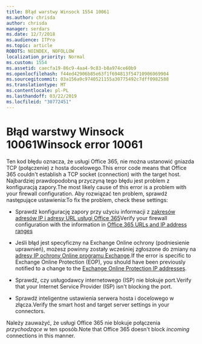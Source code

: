 ```yaml
---
title: Błąd warstwy Winsock 1554 10061
ms.author: chrisda
author: chrisda
manager: serdars
ms.date: 12/7/2018
ms.audience: ITPro
ms.topic: article
ROBOTS: NOINDEX, NOFOLLOW
localization_priority: Normal
ms.custom: 1554
ms.assetid: caecfa19-86c9-4aa4-9c83-b8a974ce60b9
ms.openlocfilehash: f44ed42906b85e63f1f694813f54710906969904
ms.sourcegitcommit: 03a156a9c9740521155a30775492c7dff0982588
ms.translationtype: MT
ms.contentlocale: pl-PL
ms.lasthandoff: 03/22/2019
ms.locfileid: "30772451"
---
```

# <a name="winsock-error-10061"></a><span data-ttu-id="14a7e-102">Błąd warstwy Winsock 10061</span><span class="sxs-lookup"><span data-stu-id="14a7e-102">Winsock error 10061</span></span>

<span data-ttu-id="14a7e-103">Ten kod błędu oznacza, że usługi Office 365, nie można ustanowić gniazda TCP (połączenie) z hosta docelowego.</span><span class="sxs-lookup"><span data-stu-id="14a7e-103">This error code means that Office 365 couldn't establish a TCP socket (connection) with the target host.</span></span> <span data-ttu-id="14a7e-104">Najbardziej prawdopodobną przyczyną tego błędu jest problem z konfiguracją zapory.</span><span class="sxs-lookup"><span data-stu-id="14a7e-104">The most likely cause of this error is a problem with your firewall configuration.</span></span> <span data-ttu-id="14a7e-105">Aby rozwiązać ten problem, sprawdź następujące ustawienia:</span><span class="sxs-lookup"><span data-stu-id="14a7e-105">To fix the problem, check these settings:</span></span>
  
- <span data-ttu-id="14a7e-106">Sprawdź konfigurację zapory przy użyciu informacji z [zakresów adresów IP i adresy URL usługi Office 365](https://docs.microsoft.com/office365/enterprise/urls-and-ip-address-ranges)</span><span class="sxs-lookup"><span data-stu-id="14a7e-106">Verify your firewall configuration with the information in [Office 365 URLs and IP address ranges](https://docs.microsoft.com/office365/enterprise/urls-and-ip-address-ranges)</span></span>
    
- <span data-ttu-id="14a7e-107">Jeśli błąd jest specyficzny na Exchange Online ochrony (podniesienie uprawnień), możesz powinny zostały wcześniej zgłoszone do zmiany na [adresy IP ochrony Online programu Exchange](https://docs.microsoft.com/office365/SecurityCompliance/eop/exchange-online-protection-ip-addresses).</span><span class="sxs-lookup"><span data-stu-id="14a7e-107">If the error is specific to Exchange Online Protection (EOP), you should have been previously notified to a change to the [Exchange Online Protection IP addresses](https://docs.microsoft.com/office365/SecurityCompliance/eop/exchange-online-protection-ip-addresses).</span></span>
    
- <span data-ttu-id="14a7e-108">Sprawdź, czy usługodawcy internetowego (ISP) nie blokuje port.</span><span class="sxs-lookup"><span data-stu-id="14a7e-108">Verify that your Internet Service Provider (ISP) isn't blocking the port.</span></span>
    
- <span data-ttu-id="14a7e-109">Sprawdź inteligentne ustawienia serwera hosta i docelowego w złącza.</span><span class="sxs-lookup"><span data-stu-id="14a7e-109">Verify the smart host and target server settings in your connectors.</span></span>
    
<span data-ttu-id="14a7e-110">Należy zauważyć, że usługi Office 365 nie blokuje połączenia *przychodzące* w ten sposób.</span><span class="sxs-lookup"><span data-stu-id="14a7e-110">Note that Office 365 doesn't block  *incoming*  connections in this manner.</span></span> 
  

